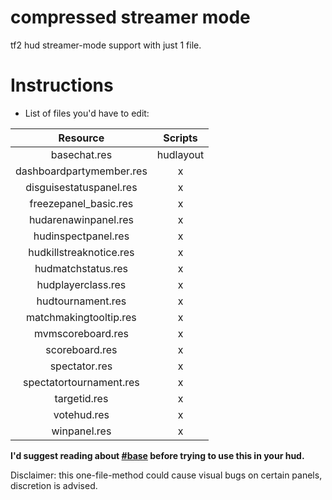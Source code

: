 # compressed streamer mode
tf2 hud streamer-mode support with just 1 file.

# Instructions
- List of files you'd have to edit:

| Resource | Scripts |
|:-:|:-:|
| basechat.res | hudlayout |
| dashboardpartymember.res | x |
| disguisestatuspanel.res | x |
| freezepanel_basic.res | x |
| hudarenawinpanel.res | x |
| hudinspectpanel.res | x |
| hudkillstreaknotice.res | x |
| hudmatchstatus.res | x |
| hudplayerclass.res | x |
| hudtournament.res | x |
| matchmakingtooltip.res | x |
| mvmscoreboard.res | x |
| scoreboard.res | x |
| spectator.res | x |
| spectatortournament.res | x |
| targetid.res | x |
| votehud.res | x |
| winpanel.res | x |

**I'd suggest reading about [#base](https://github.com/JarateKing/TF2-Hud-Reference/blob/master/1-APPENDIX/%23Base.md) before trying to use this in your hud.**

Disclaimer: this one-file-method could cause visual bugs on certain panels, discretion is advised.